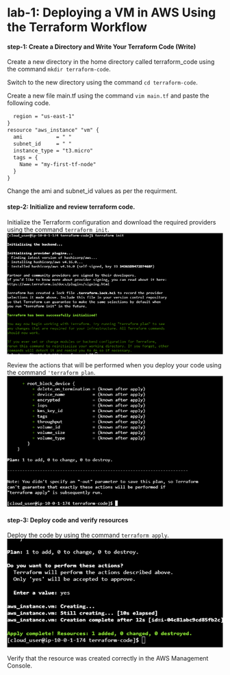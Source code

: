 # lab-1: Deploying a VM in AWS Using the Terraform Workflow

#### step-1: Create a Directory and Write Your Terraform Code (Write)
Create a new directory in the home directory called terraform_code using the command `mkdir terraform-code`.

Switch to the new directory using the command `cd terraform-code`.

Create a new file main.tf using the command `vim main.tf` and paste the following code.
```provider "aws" {
  region = "us-east-1"
}
resource "aws_instance" "vm" {
  ami           = " "
  subnet_id     = " "
  instance_type = "t3.micro"
  tags = {
    Name = "my-first-tf-node"
  }
}
```
Change the ami and subnet_id values as per the requirment.

#### step-2: Initialize and review terraform code.

Initialize the Terraform configuration and download the required providers using the command `terraform init`.
![1](outputs/pic1.PNG)

Review the actions that will be performed when you deploy your code using the command `'terraform plan`.
![1](outputs/pic2.PNG)

#### step-3: Deploy code and verify resources

Deploy the code by using the command `terraform apply`.
![1](outputs/pic3.PNG)

Verify that the resource was created correctly in the AWS Management Console.

